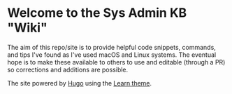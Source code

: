 # Welcome to the Sys Admin KB "Wiki"

The aim of this repo/site is to provide helpful code snippets, commands, and tips I've found as I've used macOS and Linux systems. The eventual hope is to make these available to others to use and editable (through a PR) so corrections and additions are possible.

The site powered by [Hugo](https://gohugo.io/) using the [Learn theme](https://themes.gohugo.io/hugo-theme-learn/).
